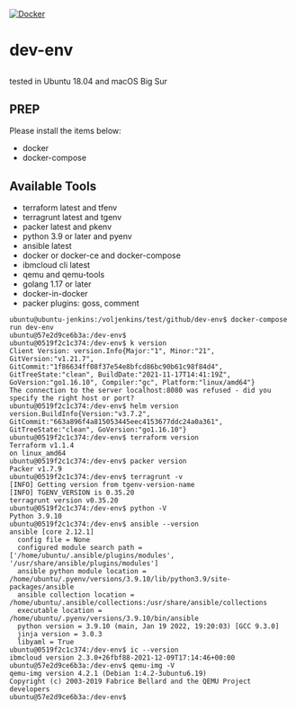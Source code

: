 [![Docker](https://github.com/ibm-xaas/dev-env/actions/workflows/docker-publish.yml/badge.svg)](https://github.com/ibm-xaas/dev-env/actions/workflows/docker-publish.yml)

# dev-env
##
tested in Ubuntu 18.04 and macOS Big Sur

## PREP

Please install the items below:
* docker
* docker-compose

## Available Tools
* terraform latest and tfenv
* terragrunt latest and tgenv
* packer latest and pkenv
* python 3.9 or later and pyenv
* ansible latest
* docker or docker-ce and docker-compose
* ibmcloud cli latest
* qemu and qemu-tools
* golang 1.17 or later
* docker-in-docker
* packer plugins: goss, comment

```
ubuntu@ubuntu-jenkins:/voljenkins/test/github/dev-env$ docker-compose run dev-env
ubuntu@57e2d9ce6b3a:/dev-env$
ubuntu@0519f2c1c374:/dev-env$ k version
Client Version: version.Info{Major:"1", Minor:"21", GitVersion:"v1.21.7", GitCommit:"1f86634ff08f37e54e8bfcd86bc90b61c98f84d4", GitTreeState:"clean", BuildDate:"2021-11-17T14:41:19Z", GoVersion:"go1.16.10", Compiler:"gc", Platform:"linux/amd64"}
The connection to the server localhost:8080 was refused - did you specify the right host or port?
ubuntu@0519f2c1c374:/dev-env$ helm version
version.BuildInfo{Version:"v3.7.2", GitCommit:"663a896f4a815053445eec4153677ddc24a0a361", GitTreeState:"clean", GoVersion:"go1.16.10"}
ubuntu@0519f2c1c374:/dev-env$ terraform version
Terraform v1.1.4
on linux_amd64
ubuntu@0519f2c1c374:/dev-env$ packer version
Packer v1.7.9
ubuntu@0519f2c1c374:/dev-env$ terragrunt -v
[INFO] Getting version from tgenv-version-name
[INFO] TGENV_VERSION is 0.35.20
terragrunt version v0.35.20
ubuntu@0519f2c1c374:/dev-env$ python -V
Python 3.9.10
ubuntu@0519f2c1c374:/dev-env$ ansible --version
ansible [core 2.12.1]
  config file = None
  configured module search path = ['/home/ubuntu/.ansible/plugins/modules', '/usr/share/ansible/plugins/modules']
  ansible python module location = /home/ubuntu/.pyenv/versions/3.9.10/lib/python3.9/site-packages/ansible
  ansible collection location = /home/ubuntu/.ansible/collections:/usr/share/ansible/collections
  executable location = /home/ubuntu/.pyenv/versions/3.9.10/bin/ansible
  python version = 3.9.10 (main, Jan 19 2022, 19:20:03) [GCC 9.3.0]
  jinja version = 3.0.3
  libyaml = True
ubuntu@0519f2c1c374:/dev-env$ ic --version
ibmcloud version 2.3.0+26fbf88-2021-12-09T17:14:46+00:00
ubuntu@57e2d9ce6b3a:/dev-env$ qemu-img -V
qemu-img version 4.2.1 (Debian 1:4.2-3ubuntu6.19)
Copyright (c) 2003-2019 Fabrice Bellard and the QEMU Project developers
ubuntu@57e2d9ce6b3a:/dev-env$
```
